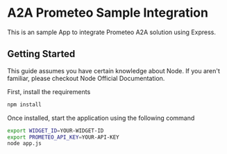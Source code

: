 # A2A Prometeo Sample Integration

This is an sample App to integrate Prometeo A2A solution using Express.

## Getting Started

This guide assumes you have certain knowledge about Node. If you aren't familiar, please checkout Node Official Documentation.


First, install the requirements

```bash
npm install
```

Once installed, start the application using the following command

```bash
export WIDGET_ID=YOUR-WIDGET-ID
export PROMETEO_API_KEY=YOUR-API-KEY
node app.js
```
